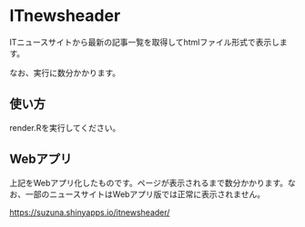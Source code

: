 # ITnewsheader

ITニュースサイトから最新の記事一覧を取得してhtmlファイル形式で表示します。

なお、実行に数分かかります。

## 使い方
render.Rを実行してください。

## Webアプリ
上記をWebアプリ化したものです。ページが表示されるまで数分かかります。なお、一部のニュースサイトはWebアプリ版では正常に表示されません。

https://suzuna.shinyapps.io/itnewsheader/
